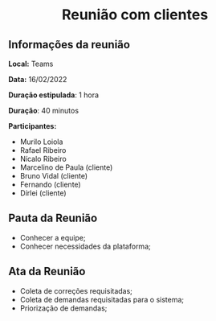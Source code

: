 <h1 style="text-align: center">Reunião com clientes</h1>

## Informações da reunião

**Local:** Teams

**Data:** 16/02/2022

**Duração estipulada**: 1 hora

**Duração**: 40 minutos

**Participantes:**
* Murilo Loiola
* Rafael Ribeiro
* Nícalo Ribeiro
* Marcelino de Paula (cliente)
* Bruno Vidal (cliente)
* Fernando (cliente)
* Dírlei (cliente)

## Pauta da Reunião

* Conhecer a equipe;
* Conhecer necessidades da plataforma;

## Ata da Reunião

* Coleta de correções requisitadas;
* Coleta de demandas requisitadas para o sistema;
* Priorização de demandas;